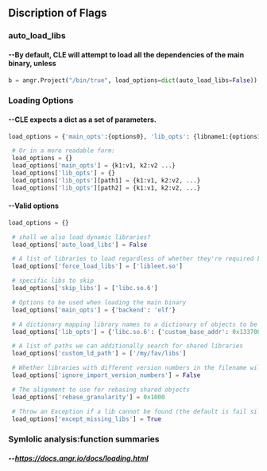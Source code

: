 ## Discription of Flags  

###  auto_load_libs

   ####  --By default, CLE will attempt to load all the dependencies of the main binary, unless
   ```python
   b = angr.Project("/bin/true", load_options=dict(auto_load_libs=False))
   ```
###  Loading Options  
   #### --CLE expects a dict as a set of parameters.  

   ```python
   load_options = {'main_opts':{options0}, 'lib_opts': {libname1:{options1}, path2:{options2}, ...}}

    # Or in a more readable form:
    load_options = {}
    load_options['main_opts'] = {k1:v1, k2:v2 ...}
    load_options['lib_opts'] = {}
    load_options['lib_opts'][path1] = {k1:v1, k2:v2, ...}
    load_options['lib_opts'][path2] = {k1:v1, k2:v2, ...}
   ```
   #### --Valid options  
   ```python
   load_options = {}

    # shall we also load dynamic libraries?
    load_options['auto_load_libs'] = False

    # A list of libraries to load regardless of whether they're required by the loaded object
    load_options['force_load_libs'] = ['libleet.so']

    # specific libs to skip
    load_options['skip_libs'] = ['libc.so.6']

    # Options to be used when loading the main binary
    load_options['main_opts'] = {'backend': 'elf'}

    # A dictionary mapping library names to a dictionary of objects to be used when loading them.
    load_options['lib_opts'] = {'libc.so.6': {'custom_base_addr': 0x13370000}}

    # A list of paths we can additionally search for shared libraries
    load_options['custom_ld_path'] = ['/my/fav/libs']

    # Whether libraries with different version numbers in the filename will be considered equivalent, for example libc.so.6 and libc.so.0
    load_options['ignore_import_version_numbers'] = False

    # The alignment to use for rebasing shared objects
    load_options['rebase_granularity'] = 0x1000

    # Throw an Exception if a lib cannot be found (the default is fail silently on missing libs)
    load_options['except_missing_libs'] = True
   ```

###  Symlolic analysis:function summaries  
##### --https://docs.angr.io/docs/loading.html